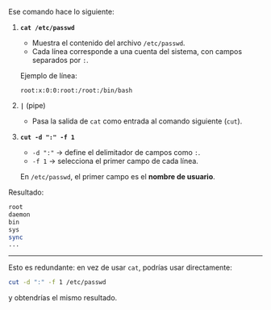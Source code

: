 Ese comando hace lo siguiente:

1. **`cat /etc/passwd`**

   * Muestra el contenido del archivo `/etc/passwd`.
   * Cada línea corresponde a una cuenta del sistema, con campos separados por `:`.

   Ejemplo de línea:

   ```
   root:x:0:0:root:/root:/bin/bash
   ```

2. **`|`** (pipe)

   * Pasa la salida de `cat` como entrada al comando siguiente (`cut`).

3. **`cut -d ":" -f 1`**

   * `-d ":"` → define el delimitador de campos como `:`.
   * `-f 1` → selecciona el primer campo de cada línea.

   En `/etc/passwd`, el primer campo es el **nombre de usuario**.

Resultado:

```bash
root
daemon
bin
sys
sync
...
```

---

Esto es redundante: en vez de usar `cat`, podrías usar directamente:

```bash
cut -d ":" -f 1 /etc/passwd
```

y obtendrías el mismo resultado.
